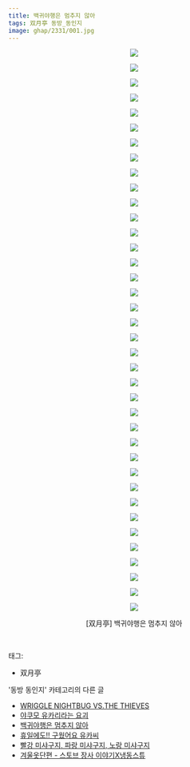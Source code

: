 ```yaml
---
title: 백귀야행은 멈추지 않아
tags: 双月亭 동방_동인지
image: ghap/2331/001.jpg
---
```

<div class="article">
<p style="text-align: center; clear: none; float: none;"><img src="{{ site.nasurl }}/ghap/2331/001.jpg"/></p>
<p style="text-align: center; clear: none; float: none;"><img src="{{ site.nasurl }}/ghap/2331/002.jpg"/></p>
<p style="text-align: center; clear: none; float: none;"><img src="{{ site.nasurl }}/ghap/2331/003.jpg"/></p>
<p style="text-align: center; clear: none; float: none;"><img src="{{ site.nasurl }}/ghap/2331/004.jpg"/></p>
<p style="text-align: center; clear: none; float: none;"><img src="{{ site.nasurl }}/ghap/2331/005.jpg"/></p>
<p style="text-align: center; clear: none; float: none;"><img src="{{ site.nasurl }}/ghap/2331/006.jpg"/></p>
<p style="text-align: center; clear: none; float: none;"><img src="{{ site.nasurl }}/ghap/2331/007.jpg"/></p>
<p style="text-align: center; clear: none; float: none;"><img src="{{ site.nasurl }}/ghap/2331/008.jpg"/></p>
<p style="text-align: center; clear: none; float: none;"><img src="{{ site.nasurl }}/ghap/2331/009.jpg"/></p>
<p style="text-align: center; clear: none; float: none;"><img src="{{ site.nasurl }}/ghap/2331/010.jpg"/></p>
<p style="text-align: center; clear: none; float: none;"><img src="{{ site.nasurl }}/ghap/2331/011.jpg"/></p>
<p style="text-align: center; clear: none; float: none;"><img src="{{ site.nasurl }}/ghap/2331/012.jpg"/></p>
<p style="text-align: center; clear: none; float: none;"><img src="{{ site.nasurl }}/ghap/2331/013.jpg"/></p>
<p style="text-align: center; clear: none; float: none;"><img src="{{ site.nasurl }}/ghap/2331/014.jpg"/></p>
<p style="text-align: center; clear: none; float: none;"><img src="{{ site.nasurl }}/ghap/2331/015.jpg"/></p>
<p style="text-align: center; clear: none; float: none;"><img src="{{ site.nasurl }}/ghap/2331/016.jpg"/></p>
<p style="text-align: center; clear: none; float: none;"><img src="{{ site.nasurl }}/ghap/2331/017.jpg"/></p>
<p style="text-align: center; clear: none; float: none;"><img src="{{ site.nasurl }}/ghap/2331/018.jpg"/></p>
<p style="text-align: center; clear: none; float: none;"><img src="{{ site.nasurl }}/ghap/2331/019.jpg"/></p>
<p style="text-align: center; clear: none; float: none;"><img src="{{ site.nasurl }}/ghap/2331/020.jpg"/></p>
<p style="text-align: center; clear: none; float: none;"><img src="{{ site.nasurl }}/ghap/2331/021.jpg"/></p>
<p style="text-align: center; clear: none; float: none;"><img src="{{ site.nasurl }}/ghap/2331/022.jpg"/></p>
<p style="text-align: center; clear: none; float: none;"><img src="{{ site.nasurl }}/ghap/2331/023.jpg"/></p>
<p style="text-align: center; clear: none; float: none;"><img src="{{ site.nasurl }}/ghap/2331/024.jpg"/></p>
<p style="text-align: center; clear: none; float: none;"><img src="{{ site.nasurl }}/ghap/2331/025.jpg"/></p>
<p style="text-align: center; clear: none; float: none;"><img src="{{ site.nasurl }}/ghap/2331/026.jpg"/></p>
<p style="text-align: center; clear: none; float: none;"><img src="{{ site.nasurl }}/ghap/2331/027.jpg"/></p>
<p style="text-align: center; clear: none; float: none;"><img src="{{ site.nasurl }}/ghap/2331/028.jpg"/></p>
<p style="text-align: center; clear: none; float: none;"><img src="{{ site.nasurl }}/ghap/2331/029.jpg"/></p>
<p style="text-align: center; clear: none; float: none;"><img src="{{ site.nasurl }}/ghap/2331/030.jpg"/></p>
<p style="text-align: center; clear: none; float: none;"><img src="{{ site.nasurl }}/ghap/2331/031.jpg"/></p>
<p style="text-align: center; clear: none; float: none;"><img src="{{ site.nasurl }}/ghap/2331/032.jpg"/></p>
<p style="text-align: center; clear: none; float: none;"><img src="{{ site.nasurl }}/ghap/2331/033.jpg"/></p>
<p style="text-align: center; clear: none; float: none;"><img src="{{ site.nasurl }}/ghap/2331/034.jpg"/></p>
<p style="text-align: center; clear: none; float: none;"><img src="{{ site.nasurl }}/ghap/2331/035.jpg"/></p>
<p style="text-align: center; clear: none; float: none;"><img src="{{ site.nasurl }}/ghap/2331/036.jpg"/></p>
<p style="text-align: center; clear: none; float: none;"><img src="{{ site.nasurl }}/ghap/2331/037.jpg"/></p>
<p style="text-align: center; clear: none; float: none;"><img src="{{ site.nasurl }}/ghap/2331/038.jpg"/></p>
<p style="text-align: center; clear: none; float: none;">[双月亭] 백귀야행은 멈추지 않아</p>
<p><br/></p>
</div><div class="tagTrail">
<p>태그: </p>
<ul>
<li>双月亭</li>
</ul>
</div><div class="another">
<p>'동방 동인지' 카테고리의 다른 글</p>
<ul>
<li><a href="/2016-09-25-ghap_2334">WRIGGLE NIGHTBUG VS.THE THIEVES</a></li>
<li><a href="/2016-09-25-ghap_2332">야쿠모 유카리라는 요괴</a></li>
<li><a href="/2016-09-25-ghap_2331">백귀야행은 멈추지 않아</a></li>
<li><a href="/2016-09-25-ghap_2329">휴일에도!! 구웠어요 유카씨</a></li>
<li><a href="/2016-09-25-ghap_2328">빨강 미샤구지, 파랑 미샤구지, 노랑 미샤구지</a></li>
<li><a href="/2016-09-24-ghap_2327">겨울옷단편 - 스토브 장사 이야기X냉동스튜</a></li>
</ul>
</div><div class="cb_module cb_fluid">
<div class="cb_wrt cb_profile">
</div><!-- commentList close -->
</div>